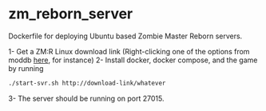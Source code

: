 # zm_reborn_server
Dockerfile for deploying Ubuntu based Zombie Master Reborn servers.

1- Get a ZM:R Linux download link (Right-clicking one of the options from moddb [here](https://www.moddb.com/downloads/start/184512/all), for instance)
2- Install docker, docker compose, and the game by running 
```bash
./start-svr.sh http://download-link/whatever
```
3- The server should be running on port 27015.
